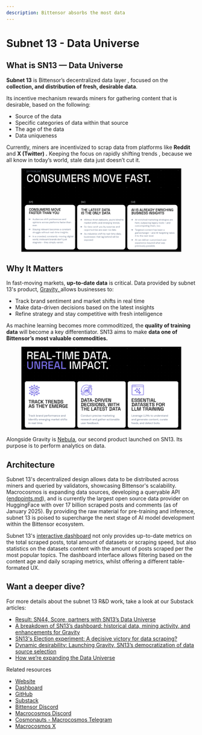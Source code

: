 ```yaml
---
description: Bittensor absorbs the most data
---
```


# Subnet 13 - Data Universe

## What is SN13 — Data Universe

**Subnet 13** is Bittensor’s decentralized data layer , focused on the **collection, and distribution of fresh, desirable data**.

Its incentive mechanism rewards miners for gathering content that is desirable, based on the following:

* Source of the data
* Specific categories of data within that source
* The age of the data
* &#x20;Data uniqueness&#x20;

Currently, miners are incentivized to scrap data from platforms like **Reddit** and **X (Twitter) .** Keeping the focus on rapidly shifting trends , because we all know in today’s world, stale data just doesn’t cut it.

<figure><img src="../../.gitbook/assets/Screenshot 2025-03-05 at 16.59.27 (1).png" alt=""><figcaption></figcaption></figure>

## Why It Matters

In fast-moving markets, **up-to-date data** is critical. Data provided by subnet 13's product, [Gravity, ](../../constellation/gravity/)allows businesses to:

* Track brand sentiment and market shifts in real time
* Make data-driven decisions based on the latest insights
* Refine strategy and stay competitive with fresh intelligence

As machine learning becomes more commoditized, the **quality of training data** will become a key differentiator. SN13 aims to make **data one of Bittensor’s most valuable commodities.**



<figure><img src="../../.gitbook/assets/Screenshot 2025-03-05 at 16.57.29 (1).png" alt=""><figcaption></figcaption></figure>



Alongside Gravity is [Nebula](https://app.gitbook.com/o/eu9Z3qt7ycTIHIJGObFB/s/JDlWdmSC3GnzBPSkAiBM/), our second product launched on SN13. Its purpose is to perform analytics on data.



## Architecture

Subnet 13's decentralized design allows data to be distributed across miners and queried by validators, showcasing Bittensor's scalability. Macrocosmos is expanding data sources, developing a queryable API ([endpoints.md](../../developers/api-documentation/sn13-gravity/endpoints.md "mention")), and is currently the largest open source data provider on HuggingFace with over 17 billion scraped posts and comments (as of January 2025). By providing the raw material for pre-training and inference, subnet 13 is poised to supercharge the next stage of AI model development within the Bittensor ecosystem.



Subnet 13's [interactive dashboard](https://www.macrocosmos.ai/sn13/dashboard) not only provides up-to-date metrics on the total scraped posts, total amount of datasets or scraping speed, but also statistics on the datasets content with the amount of posts scraped per the most popular topics. The dashboard interface allows filtering based on the content age and daily scraping metrics, whilst offering a different table-formated UX.



## Want a deeper dive?

For more details about the subnet 13 R\&D work, take a look at our Substack articles:

* [Result: SN44, Score, partners with SN13’s Data Universe](https://macrocosmosai.substack.com/p/result-sn44-score-partners-with-sn13s)
* [A breakdown of SN13’s dashboard: historical data, mining activity, and enhancements for Gravity](https://macrocosmosai.substack.com/p/a-breakdown-of-sn13s-dashboard-historical)
* [SN13's Election experiment: A decisive victory for data scraping?](https://macrocosmosai.substack.com/p/sn13s-election-experiment-a-decisive)
* [Dynamic desirability: Launching Gravity, SN13’s democratization of data source selection](https://macrocosmosai.substack.com/p/dynamic-desirability-launching-gravity)
* [How we’re expanding the Data Universe](https://macrocosmosai.substack.com/p/how-were-expanding-the-data-universe)

Related resources

* [Website](https://www.macrocosmos.ai/sn13)
* [Dashboard](https://www.macrocosmos.ai/sn13/dashboard)
* [GitHub](https://github.com/macrocosm-os/data-universe)
* [Substack](https://macrocosmosai.substack.com/t/data-scraping)
* [Bittensor Discord](https://discord.com/channels/799672011265015819/1185617142914236518)
* [Macrocosmos Discord](https://discord.com/channels/1238450997848707082)
* [Cosmonauts - Macrocosmos Telegram](https://t.me/macrocosmosai)
* [Macrocosmos X](https://x.com/MacrocosmosAI)
